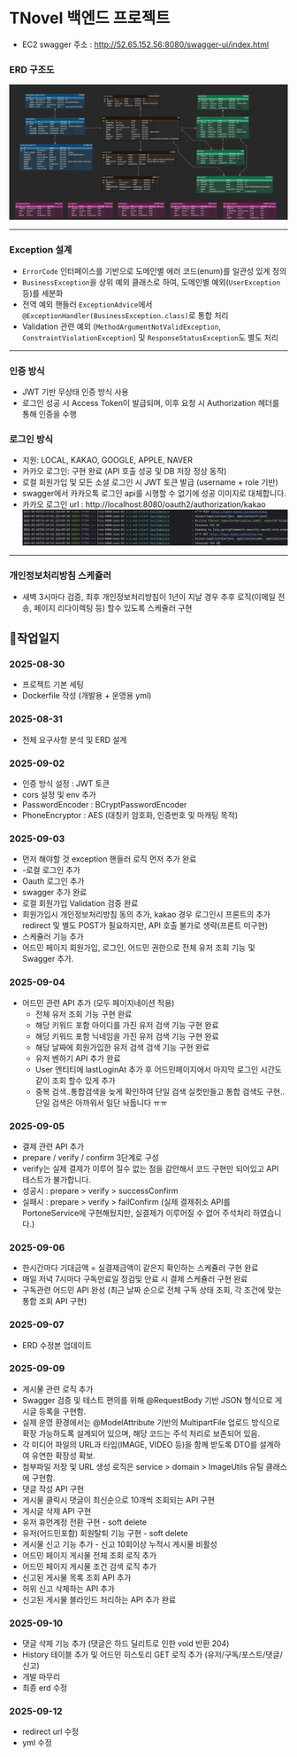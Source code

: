 # TNovel 백엔드 프로젝트

- EC2 swagger 주소 : http://52.65.152.56:8080/swagger-ui/index.html

### ERD 구조도

![ERD 다이어그램](./docs/tnovel-erd.png)

---

### Exception 설계

- `ErrorCode` 인터페이스를 기반으로 도메인별 에러 코드(enum)를 일관성 있게 정의
- `BusinessException`을 상위 예외 클래스로 하여, 도메인별 예외(`UserException` 등)를 세분화
- 전역 예외 핸들러 `ExceptionAdvice`에서 `@ExceptionHandler(BusinessException.class)`로 통합 처리
- Validation 관련 예외 (`MethodArgumentNotValidException`, `ConstraintViolationException`) 및 `ResponseStatusException`도 별도
  처리

---

### 인증 방식

- JWT 기반 무상태 인증 방식 사용
- 로그인 성공 시 Access Token이 발급되며, 이후 요청 시 Authorization 헤더를 통해 인증을 수행

### 로그인 방식

- 지원: LOCAL, KAKAO, GOOGLE, APPLE, NAVER
- 카카오 로그인: 구현 완료 (API 호출 성공 및 DB 저장 정상 동작)
- 로컬 회원가입 및 모든 소셜 로그인 시 JWT 토큰 발급 (username + role 기반)
- swagger에서 카카오톡 로그인 api를 시행할 수 없기에 성공 이미지로 대체합니다.
- 카카오 로그인 url : http://localhost:8080/oauth2/authorization/kakao
  ![로그인 성공 API](./docs/kakao-login.png)

---

### 개인정보처리방침 스케쥴러

- 새벽 3시마다 검증, 최후 개인정보처리방침이 1년이 지날 경우 추후 로직(이메일 전송, 페이지 리다이렉팅 등) 할수 있도록 스케쥴러 구현

## 📖작업일지

### 2025-08-30

- 프로젝트 기본 세팅
- Dockerfile 작성 (개발용 + 운영용 yml)

### 2025-08-31

- 전체 요구사항 분석 및 ERD 설계

### 2025-09-02

- 인증 방식 설정 : JWT 토큰
- cors 설정 및 env 추가
- PasswordEncoder : BCryptPasswordEncoder
- PhoneEncryptor : AES (대칭키 암호화, 인증번호 및 마캐팅 목적)

### 2025-09-03

- 먼저 해야할 것 exception 핸들러 로직 먼저 추가 완료
- -로컬 로그인 추가
- Oauth 로그인 추가
- swagger 추가 완료
- 로컬 회원가입 Validation 검증 완료
- 회원가입시 개인정보처리방침 동의 추가, kakao 경우 로그인시 프론트의 추가 redirect 및 별도 POST가 필요하지만, API 호출 불가로 생략(프론트 미구현)
- 스케쥴러 기능 추가
- 어드민 페이지 회원가입, 로그인, 어드민 권한으로 전체 유저 조회 기능 및 Swagger 추가.

### 2025-09-04

- 어드민 관련 API 추가 (모두 페이지네이션 적용)
    + 전체 유저 조회 기능 구현 완료
    + 해당 키워드 포함 아이디를 가진 유저 검색 기능 구현 완료
    + 해당 키워드 포함 닉네임을 가진 유저 검색 기능 구현 완료
    + 해당 날짜에 회원가입한 유저 검색 검색 기능 구현 완료
    + 유저 벤하기 API 추가 완료
    + User 엔티티에 lastLoginAt 추가 후 어드민페이지에서 마지막 로그인 시간도 같이 조회 할수 있게 추가
    + 중복 검색..통합검색을 늦게 확인하여 단일 검색 실컷만들고 통합 검색도 구현.. 단일 검색은 아까워서 일단 놔둡니다 ㅠㅠ

### 2025-09-05

- 결제 관련 API 추가
- prepare / verify / confirm 3단계로 구성
- verify는 실제 결제가 이루어 질수 없는 점을 감안해서 코드 구현만 되어있고 API 테스트가 불가합니다.
- 성공시 : prepare > verify > successConfirm
- 실패시 : prepare > verify > failConfirm (실제 결제취소 API를 PortoneService에 구현해뒀지만, 실결제가 이루어질 수 없어 주석처리 하였습니다.)

### 2025-09-06

- 한시간마다 기대금액 = 실결제금액이 같은지 확인하는 스케쥴러 구현 완료
- 매일 저녁 7시마다 구독만료일 정검및 만료 시 결제 스케쥴러 구현 완료
- 구독관련 어드민 API 완성 (최근 날짜 순으로 전체 구독 상태 조회, 각 조건에 맞는 통합 조회 API 구현)

### 2025-09-07

- ERD 수정본 업데이트

### 2025-09-09

- 게시물 관련 로직 추가
- Swagger 검증 및 테스트 편의를 위해 @RequestBody 기반 JSON 형식으로 게시글 등록을 구현함.
- 실제 운영 환경에서는 @ModelAttribute 기반의 MultipartFile 업로드 방식으로 확장 가능하도록 설계되어 있으며, 해당 코드는 주석 처리로 보존되어 있음.
- 각 미디어 파일의 URL과 타입(IMAGE, VIDEO 등)을 함께 받도록 DTO를 설계하여 유연한 확장성 확보.
- 첨부파일 저장 및 URL 생성 로직은 service > domain > ImageUtils 유틸 클래스에 구현함.
- 댓글 작성 API 구현
- 게시물 클릭시 댓글이 최신순으로 10개씩 조회되는 API 구현
- 게시글 삭제 API 구현
- 유저 휴먼계정 전환 구현 - soft delete
- 유저(어드민포함) 회원탈퇴 기능 구현 - soft delete
- 게시물 신고 기능 추가 - 신고 10회이상 누적시 게시물 비활성
- 어드민 페이지 게시물 전체 조회 로직 추가
- 어드민 페이지 게시물 조건 검색 로직 추가
- 신고된 게시물 목록 조회 API 추가
- 허위 신고 삭제하는 API 추가
- 신고된 게시물 블라인드 처리하는 API 추가 완료

### 2025-09-10

- 댓글 삭제 기능 추가 (댓글은 하드 딜리트로 인한 void 반환 204)
- History 테이블 추가 및 어드민 히스토리 GET 로직 추가 (유저/구독/포스트/댓글/신고)
- 개발 마무리
- 최종 erd 수정

### 2025-09-12

- redirect url 수정
- yml 수정

